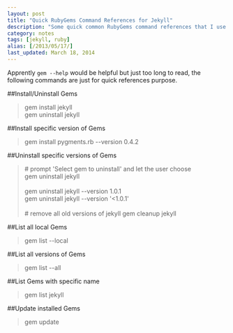 ```yaml
---
layout: post
title: "Quick RubyGems Command References for Jekyll"
description: "Some quick common RubyGems command references that I use for maintaining my Jekyll site 'yizeng.me'."
category: notes
tags: [jekyll, ruby]
alias: [/2013/05/17/]
last_updated: March 18, 2014
---
```

Apprently `gem --help` would be helpful but just too long to read, the following commands are just for quick references purpose.

##Install/Uninstall Gems

> gem install jekyll<br />
> gem uninstall jekyll

##Install specific version of Gems

> gem install pygments.rb --version 0.4.2

##Uninstall specific versions of Gems

> \# prompt 'Select gem to uninstall' and let the user choose<br />
> gem uninstall jekyll<br /><br />
> gem uninstall jekyll --version 1.0.1<br />
> gem uninstall jekyll --version '<1.0.1'<br /><br />
> \# remove all old versions of jekyll
> gem cleanup jekyll<br />

##List all local Gems

> gem list --local

##List all versions of Gems

> gem list --all

##List Gems with specific name

> gem list jekyll

##Update installed Gems

> gem update
